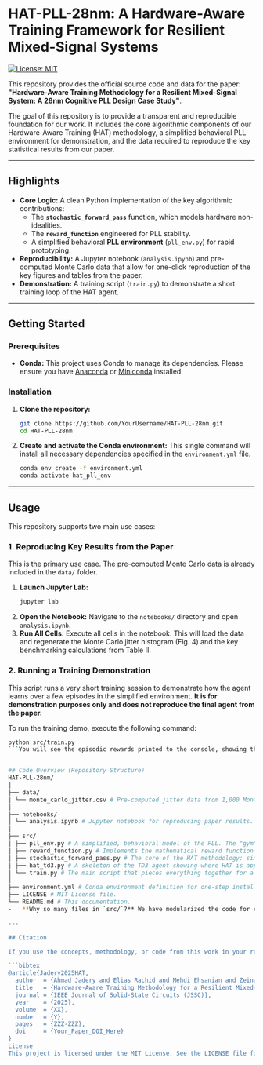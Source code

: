 # HAT-PLL-28nm: A Hardware-Aware Training Framework for Resilient Mixed-Signal Systems

[![License: MIT](https://img.shields.io/badge/License-MIT-yellow.svg)](https://opensource.org/licenses/MIT)

This repository provides the official source code and data for the paper: **"Hardware-Aware Training Methodology for a Resilient Mixed-Signal System: A 28nm Cognitive PLL Design Case Study"**.

The goal of this repository is to provide a transparent and reproducible foundation for our work. It includes the core algorithmic components of our Hardware-Aware Training (HAT) methodology, a simplified behavioral PLL environment for demonstration, and the data required to reproduce the key statistical results from our paper.

---

## Highlights

*   **Core Logic:** A clean Python implementation of the key algorithmic contributions:
    *   The **`stochastic_forward_pass`** function, which models hardware non-idealities.
    *   The **`reward_function`** engineered for PLL stability.
    *   A simplified behavioral **PLL environment** (`pll_env.py`) for rapid prototyping.
*   **Reproducibility:** A Jupyter notebook (`analysis.ipynb`) and pre-computed Monte Carlo data that allow for one-click reproduction of the key figures and tables from the paper.
*   **Demonstration:** A training script (`train.py`) to demonstrate a short training loop of the HAT agent.

---

## Getting Started

### Prerequisites

- **Conda:** This project uses Conda to manage its dependencies. Please ensure you have [Anaconda](https://www.anaconda.com/products/individual) or [Miniconda](https://docs.conda.io/en/latest/miniconda.html) installed.

### Installation

1.  **Clone the repository:**
    ```bash
    git clone https://github.com/YourUsername/HAT-PLL-28nm.git
    cd HAT-PLL-28nm
    ```

2.  **Create and activate the Conda environment:**
    This single command will install all necessary dependencies specified in the `environment.yml` file.
    ```bash
    conda env create -f environment.yml
    conda activate hat_pll_env
    ```

---

## Usage

This repository supports two main use cases:

### 1. Reproducing Key Results from the Paper

This is the primary use case. The pre-computed Monte Carlo data is already included in the `data/` folder.

1.  **Launch Jupyter Lab:**
    ```bash
    jupyter lab
    ```
2.  **Open the Notebook:** Navigate to the `notebooks/` directory and open `analysis.ipynb`.
3.  **Run All Cells:** Execute all cells in the notebook. This will load the data and regenerate the Monte Carlo jitter histogram (Fig. 4) and the key benchmarking calculations from Table II.

### 2. Running a Training Demonstration

This script runs a very short training session to demonstrate how the agent learns over a few episodes in the simplified environment. **It is for demonstration purposes only and does not reproduce the final agent from the paper.**

To run the training demo, execute the following command:
```bash
python src/train.py
```You will see the episodic rewards printed to the console, showing that the agent is learning to improve its performance over time.


## Code Overview (Repository Structure)
HAT-PLL-28nm/
│
├── data/
│ └── monte_carlo_jitter.csv # Pre-computed jitter data from 1,000 Monte Carlo runs.
│
├── notebooks/
│ └── analysis.ipynb # Jupyter notebook for reproducing paper results.
│
├── src/
│ ├── pll_env.py # A simplified, behavioral model of the PLL. The "gym" for our agent.
│ ├── reward_function.py # Implements the mathematical reward function from Appendix A.
│ ├── stochastic_forward_pass.py # The core of the HAT methodology: simulates hardware noise.
│ ├── hat_td3.py # A skeleton of the TD3 agent showing where HAT is applied.
│ └── train.py # The main script that pieces everything together for a training demo.
│
├── environment.yml # Conda environment definition for one-step installation.
├── LICENSE # MIT License file.
└── README.md # This documentation.
-   **Why so many files in `src/`?** We have modularized the code for clarity. The `train.py` script acts as the conductor, using the `pll_env` as the stage, the `hat_td3` agent as the actor, and the `reward_function` as the script. The `stochastic_forward_pass` is the "special effect" that makes our agent's training unique.

---

## Citation

If you use the concepts, methodology, or code from this work in your research, please cite our paper.

```bibtex
@article{Jadery2025HAT,
  author  = {Ahmad Jadery and Elias Rachid and Mehdi Ehsanian and Zeinab Hammoud and Adnan Harb},
  title   = {Hardware-Aware Training Methodology for a Resilient Mixed-Signal System: A 28nm Cognitive PLL Design Case Study},
  journal = {IEEE Journal of Solid-State Circuits (JSSC)},
  year    = {2025},
  volume  = {XX},
  number  = {Y},
  pages   = {ZZZ-ZZZ},
  doi     = {Your_Paper_DOI_Here}
}
License
This project is licensed under the MIT License. See the LICENSE file for details.
